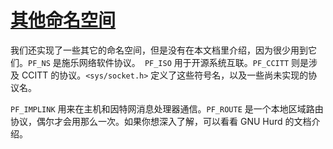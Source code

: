 # [其他命名空间](https://www.gnu.org/software/libc/manual/html_node/Misc-Namespaces.html#Misc-Namespaces)

我们还实现了一些其它的命名空间，但是没有在本文档里介绍，因为很少用到它们。`PF_NS` 是施乐网络软件协议。` PF_ISO` 用于开源系统互联。`PF_CCITT` 则是涉及 CCITT 的协议。`<sys/socket.h>` 定义了这些符号名，以及一些尚未实现的协议名。

`PF_IMPLINK` 用来在主机和因特网消息处理器通信。`PF_ROUTE` 是一个本地区域路由协议，偶尔才会用那么一次。如果你想深入了解，可以看看 GNU Hurd 的文档介绍。